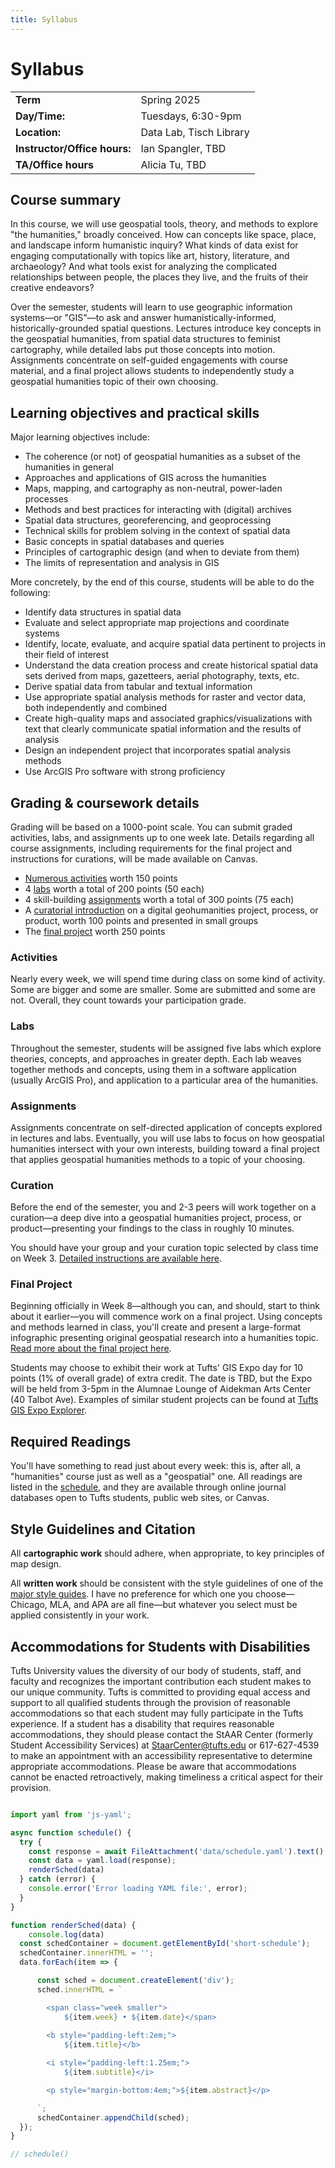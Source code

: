 ```yaml
---
title: Syllabus
---
```


# Syllabus

<div class="headless">

| | |
| :-------------------- | :--------------------- |
|        **Term**        |       Spring 2025       |
|     **Day/Time:**      |   Tuesdays, 6:30-9pm    |
|     **Location:**      | Data Lab, Tisch Library |
| **Instructor/Office hours:** |      Ian Spangler, TBD       |
| **TA/Office hours** |      Alicia Tu, TBD       |

</div>

## Course summary

In this course, we will use geospatial tools, theory, and methods to explore "the humanities," broadly conceived. How can concepts like space, place, and landscape inform humanistic inquiry? What kinds of data exist for engaging computationally with topics like art, history, literature, and archaeology? And what tools exist for analyzing the complicated relationships between people, the places they live, and the fruits of their creative endeavors?

Over the semester, students will learn to use geographic information systems—or "GIS"—to ask and answer humanistically-informed, historically-grounded spatial questions. Lectures introduce key concepts in the geospatial humanities, from spatial data structures to feminist cartography, while detailed labs put those concepts into motion. Assignments concentrate on self-guided engagements with course material, and a final project allows students to independently study a geospatial humanities topic of their own choosing.

## Learning objectives and practical skills

Major learning objectives include:

- The coherence (or not) of geospatial humanities as a subset of the humanities in general
- Approaches and applications of GIS across the humanities
- Maps, mapping, and cartography as non-neutral, power-laden processes
- Methods and best practices for interacting with (digital) archives
- Spatial data structures, georeferencing, and geoprocessing
- Technical skills for problem solving in the context of spatial data
- Basic concepts in spatial databases and queries
- Principles of cartographic design (and when to deviate from them)
- The limits of representation and analysis in GIS

More concretely, by the end of this course, students will be able to do the following:

- Identify data structures in spatial data
- Evaluate and select appropriate map projections and coordinate systems
- Identify, locate, evaluate, and acquire spatial data pertinent to projects in their field of interest
- Understand the data creation process and create historical spatial data sets derived from maps, gazetteers, aerial photography, texts, etc.
- Derive spatial data from tabular and textual information
- Use appropriate spatial analysis methods for raster and vector data, both independently and combined
- Create high-quality maps and associated graphics/visualizations with text that clearly communicate spatial information and the results of analysis
- Design an independent project that incorporates spatial analysis methods
- Use ArcGIS Pro software with strong proficiency

## Grading & coursework details

Grading will be based on a 1000-point scale. You can submit graded activities, labs, and assignments up to one week late. Details regarding all course assignments, including requirements for the final project and instructions for curations, will be made available on Canvas.

-  [Numerous activities](#activities) worth 150 points
-  4 [labs]($labs) worth a total of 200 points (50 each)
-  4 skill-building [assignments](#assignments) worth a total of 300 points (75 each)
-  A [curatorial introduction](#curation) on a digital geohumanities project, process, or product, worth 100 points and presented in small groups
-  The [final project](#final-project) worth 250 points

### Activities

Nearly every week, we will spend time during class on some kind of activity. Some are bigger and some are smaller. Some are submitted and some are not. Overall, they count towards your participation grade.

### Labs

Throughout the semester, students will be assigned five labs which explore theories, concepts, and approaches in greater depth. Each lab weaves together methods and concepts, using them in a software application (usually ArcGIS Pro), and application to a particular area of the humanities.

### Assignments

Assignments concentrate on self-directed application of concepts explored in lectures and labs. Eventually, you will use labs to focus on how geospatial humanities intersect with your own interests, building toward a final project that applies geospatial humanities methods to a topic of your choosing.

### Curation

Before the end of the semester, you and 2-3 peers will work together on a curation—a deep dive into a geospatial humanities project, process, or product—presenting your findings to the class in roughly 10 minutes.

You should have your group and your curation topic selected by class time on Week 3. [Detailed instructions are available here](curations).

### Final Project

Beginning officially in Week 8—although you can, and should, start to think about it earlier—you will commence work on a final project. Using concepts and methods learned in class, you'll create and present a large-format infographic presenting original geospatial research into a humanities topic. [Read more about the final project here](final).

Students may choose to exhibit their work at Tufts' GIS Expo day for 10 points (1% of overall grade) of extra credit. The date is TBD, but the Expo will be held from 3-5pm in the Alumnae Lounge of Aidekman Arts Center (40 Talbot Ave). Examples of similar student projects can be found at [Tufts GIS Expo Explorer](https://expoexplorer.it.tufts.edu/).

## Required Readings

You'll have something to read just about every week: this is, after all, a "humanities" course just as well as a "geospatial" one. All readings are  listed in the [schedule](schedule), and they are available through online journal databases open to Tufts students, public web sites, or Canvas.

## Style Guidelines and Citation

All **cartographic work** should adhere, when appropriate, to key principles of map design.

All **written work** should be consistent with the style guidelines of one of the [major style guides](https://researchguides.library.tufts.edu/citation/styles). I have no preference for which one you choose—Chicago, MLA, and APA are all fine—but whatever you select must be applied consistently in your work.

## Accommodations for Students with Disabilities

Tufts University values the diversity of our body of students, staff, and faculty and recognizes the important contribution each student makes to our unique community. Tufts is committed to providing equal access and support to all qualified students through the provision of reasonable accommodations so that each student may fully participate in the Tufts experience. If a student has a disability that requires reasonable accommodations, they should please contact the StAAR Center (formerly Student Accessibility Services) at StaarCenter@tufts.edu or 617-627-4539 to make an appointment with an accessibility representative to determine appropriate accommodations. Please be aware that accommodations cannot be enacted retroactively, making timeliness a critical aspect for their provision.

<!-- ## Abbreviated schedule

A general breakdown of weekly themes can be found below. You'll find a more detailed overview of the course in the [full schedule](schedule). -->

<!-- --- -->

```js

import yaml from 'js-yaml';

async function schedule() {
  try {
    const response = await FileAttachment('data/schedule.yaml').text();
    const data = yaml.load(response);
    renderSched(data)
  } catch (error) {
    console.error('Error loading YAML file:', error);
  }
}

function renderSched(data) {
    console.log(data)
  const schedContainer = document.getElementById('short-schedule');
  schedContainer.innerHTML = '';
  data.forEach(item => {

      const sched = document.createElement('div');
      sched.innerHTML = `

        <span class="week smaller">
            ${item.week} • ${item.date}</span>
        
        <b style="padding-left:2em;">
            ${item.title}</b>

        <i style="padding-left:1.25em;">
            ${item.subtitle}</i>

        <p style="margin-bottom:4em;">${item.abstract}</p>

      `;
      schedContainer.appendChild(sched);
  });
}

// schedule()

```

<!-- <div id=short-schedule class="smaller"></div>

--- -->
